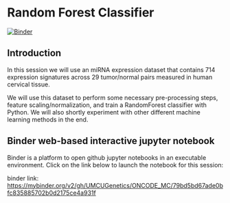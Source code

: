 # Random Forest Classifier

[![Binder](https://mybinder.org/badge_logo.svg)](https://mybinder.org/v2/gh/UMCUGenetics/ONCODE_MC/79bd5bd67ade0bfc835885702b0d2175ce4a931f)

## Introduction
In this session we will use an miRNA expression dataset that contains 714 expression signatures across 29 tumor/normal pairs measured in human cervical tissue. 

We will use this dataset to perform some necessary pre-processing steps, feature scaling/normalization, and train a RandomForest classifier with Python. We will also shortly experiment with other different machine learning methods in the end.


## Binder web-based interactive jupyter notebook
Binder is a platform to open github jupyter notebooks in an executable environment. Click on the link below to launch the notebook for this session:
 
binder link: https://mybinder.org/v2/gh/UMCUGenetics/ONCODE_MC/79bd5bd67ade0bfc835885702b0d2175ce4a931f
